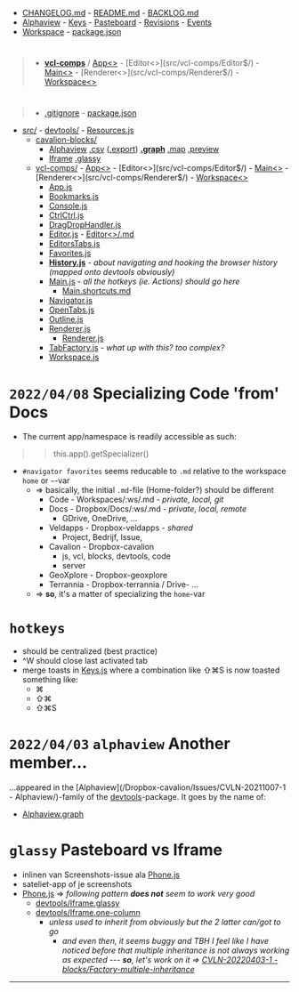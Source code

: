 * [CHANGELOG.md]() - [README.md]() - [BACKLOG.md]()
* [Alphaview]([!devtools/:]) - [Keys]([!devtools/:]) - [Pasteboard]([!devtools/:]) - [Revisions]([!devtools/:]) - [Events]([!devtools/console/:])
* [Workspace<devtools>](/Library/vcl-comps/devtools/Workspace$/devtools.js)  - [package.json]()

#

> * **[vcl-comps](src/:/)** / [App<>](src/vcl-comps/App$/) - [Editor<>](src/vcl-comps/Editor$/) - [Main<>](src/vcl-comps/Main$/)  - [Renderer<>](src/vcl-comps/Renderer$/) - [Workspace<>](src/vcl-comps/Workspace$/)

#  

> * [.gitignore]() - [package.json]()
* [src/]() - [devtools/](src/:) - [Resources.js](src/devtools/:)
	* [cavalion-blocks/](src/:)
		* [Alphaview]([!./src/cavalion-blocks/:]) [.csv]([./src/cavalion-blocks/Alphaview:]) ([.export]([./src/cavalion-blocks/Alphaview:]))
		**[.graph]([./src/cavalion-blocks/Alphaview:])** [.map]([./src/cavalion-blocks/Alphaview:]) [.preview]([./src/cavalion-blocks/Alphaview:]) 
		* [Iframe]([./src/cavalion-blocks/:]) [.glassy]([./src/cavalion-blocks/Iframe:])
	* [vcl-comps/](src/:) - [App<>](src/vcl-comps/App$/) - [Editor<>](src/vcl-comps/Editor$/) - [Main<>](src/vcl-comps/Main$/)  - [Renderer<>](src/vcl-comps/Renderer$/) - [Workspace<>](src/vcl-comps/Workspace$/)
		* [App.js](src/vcl-comps/:)
		* [Bookmarks.js](src/vcl-comps/:)
		* [Console.js](src/vcl-comps/:)
		* [CtrlCtrl.js](src/vcl-comps/:)
		* [DragDropHandler.js](src/vcl-comps/:)
		* [Editor.js](src/vcl-comps/:) - [Editor<>/.md](src/vcl-comps/Editor$/.md)
		* [EditorsTabs.js](src/vcl-comps/:)
		* [Favorites.js](src/vcl-comps/:)
		* **[History.js](src/vcl-comps/:)** - _about navigating and hooking the browser history (mapped onto devtools obviously)_
		* [Main.js](src/vcl-comps/:) - _all the hotkeys (ie. Actions) should go here_
			* [Main.shortcuts.md](src/vcl-comps/:)
		* [Navigator.js](src/vcl-comps/:)
		* [OpenTabs.js](src/vcl-comps/:)
		* [Outline.js](src/vcl-comps/:)
		* [Renderer.js](src/vcl-comps/:)
			* [Renderer<gds>.js](./Renderer$/gds.js)
		* [TabFactory.js](src/vcl-comps/:) - _what up with this? too complex?_
		* [Workspace.js](src/vcl-comps/:)

# `2022/04/08` Specializing Code 'from' Docs

* The current app/namespace is readily accessible as such:

>>	this.app().getSpecializer()

* `#navigator favorites` seems reducable to `.md` relative to the workspace `home` or `~`-var
	* => basically, the initial `.md`-file (Home-folder?) should be different
		* Code - Workspaces/:ws/.md - _private, local, git_
		* Docs - Dropbox/Docs/:ws/.md - _private, local, remote_
			* GDrive, OneDrive, ...
		* Veldapps - Dropbox-veldapps - _shared_
			* Project, Bedrijf, Issue, 
		* Cavalion - Dropbox-cavalion
			* js, vcl, blocks, devtools, code
			* server
		* GeoXplore - Dropbox-geoxplore
		* Terrannia - Dropbox-terrannia / Drive- ...
	* => **so**, it's a matter of specializing the `home`-var

# `hotkeys`

* should be centralized (best practice)
* ^W should close last activated tab
* merge toasts in [Keys.js](src/cavalion-blocks/:) where a combination like ⇧⌘S is now toasted something like:
	* ⌘
	* ⇧⌘
	* ⇧⌘S

# `2022/04/03` `alphaview` Another member...

...appeared in the [Alphaview](/Dropbox-cavalion/Issues/CVLN-20211007-1 - Alphaview/)-family of the [devtools](src/cavalion-blocks/)-package. It goes by the name of:

* [Alphaview.graph]([./src/cavalion-blocks/:])

# `glassy` Pasteboard vs Iframe

* inlinen van Screenshots-issue ala [Phone.js](/Dropbox-veldapps/VeldwerkGT/:)
* sateliet-app of je screenshots
* [Phone.js](/Dropbox-veldapps/VeldwerkGT/:) => _following pattern **does not** seem to work very good_
	* [devtools/Iframe.glassy]([:])
	* [devtools/Iframe.one-column]([:])
		* _unless used to inherit from obviously but the 2 latter can/got to go_
			* _and even then, it seems buggy and TBH I feel like I have noticed before that multiple inheritance is not always working as expected --- **so**, let's work on it => [CVLN-20220403-1 - blocks/Factory-multiple-inheritance](/Dropbox-cavalion/Issues/:/:/)_
---

